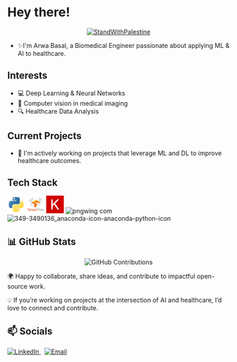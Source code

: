 # Hey there!
<p align="center">
  <a href="https://github.com/Safouene1/support-palestine-banner/blob/master/Markdown-pages/Support.md">
    <img src="https://raw.githubusercontent.com/Safouene1/support-palestine-banner/master/StandWithPalestine.svg" alt="StandWithPalestine"/>
  </a>
</p>

  
- ✨I'm Arwa Basal, a Biomedical Engineer passionate about applying ML & AI to healthcare.

## Interests

- 💻 Deep Learning & Neural Networks
- 🩻 Computer vision in medical imaging
- 🔍 Healthcare Data Analysis

## Current Projects

- 🌱 I'm actively working on projects that leverage ML and DL to improve healthcare outcomes.


## Tech Stack  

<p align="left">
  <img src="https://raw.githubusercontent.com/github/explore/main/topics/python/python.png" width="40" height="40" alt="Python" />
  
  <img src="https://raw.githubusercontent.com/github/explore/main/topics/tensorflow/tensorflow.png" width="40" height="40" alt="TensorFlow" />
  
  <img src="https://raw.githubusercontent.com/github/explore/main/topics/keras/keras.png" width="40" height="40" alt="Keras" />
  
  <img width="85" height="85" alt="pngwing com" src="https://github.com/user-attachments/assets/02548fd1-43b0-477e-a842-286e166cc140" />
  
  <img width="40" height="40" alt="349-3490136_anaconda-icon-anaconda-python-icon" src="https://github.com/user-attachments/assets/6d7d5a67-0427-4435-929c-4612b53f42b1" />
  



</p>

## 📊 GitHub Stats

<p align="center">
  <img src="https://github-readme-stats.vercel.app/api?username=Arwa-2004&show_icons=true&theme=radical&count_private=true&include_all_commits=true&cache_seconds=1" alt="GitHub Contributions" />
</p>




🌍 Happy to collaborate, share ideas, and contribute to impactful open-source work.

💡 If you’re working on projects at the intersection of AI and healthcare, I’d love to connect and contribute.


## 📫 Socials

<p align="left">
  <a href="https://www.linkedin.com/in/arwa-basal-647121215/" target="_blank">
    <img src="https://img.shields.io/badge/LinkedIn-0A66C2?style=flat-square&logo=linkedin&logoColor=white" alt="LinkedIn" />
  </a>
  &nbsp;
  <a href="mailto:arwa.basal04@example.com">
    <img src="https://img.shields.io/badge/Email-D14836?style=flat-square&logo=gmail&logoColor=white" alt="Email" />
  </a>
</p>




